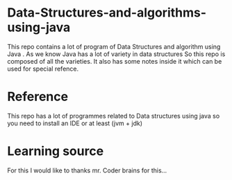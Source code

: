 # Data-Structures-and-algorithms-using-java
This repo contains a lot of program of Data Structures and algorithm using Java . As we know Java has a lot of variety in data structures So this repo is composed of all the varieties. It also has some notes inside it which can be used for special refence.


# Reference
This repo has a lot of programmes related to Data structures using java so you need to install an IDE or at least (jvm + jdk)

# Learning source
For this I would like to thanks mr. Coder brains for this...
